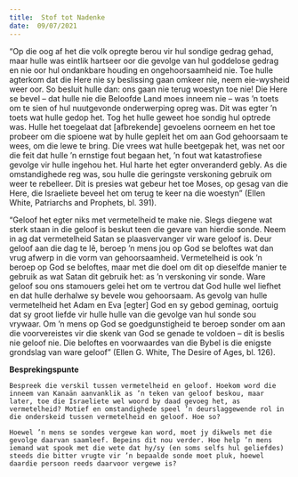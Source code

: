 ```yaml
---
title:  Stof tot Nadenke
date:  09/07/2021
---
```


“Op die oog af het die volk opregte berou vir hul sondige gedrag gehad, maar hulle was eintlik hartseer oor die gevolge van hul goddelose gedrag en nie oor hul ondankbare houding en ongehoorsaamheid nie. Toe hulle agterkom dat die Here nie sy beslissing gaan omkeer nie, neem eie-wysheid weer oor. So besluit hulle dan: ons gaan nie terug woestyn toe nie! Die Here se bevel – dat hulle nie die Beloofde Land moes inneem nie – was ’n toets om te sien of hul nuutgevonde onderwerping opreg was. Dit was egter ’n toets wat hulle gedop het. Tog het hulle geweet hoe sondig hul optrede was. Hulle het toegelaat dat [afbrekende] gevoelens oorneem en het toe probeer om die spioene wat by hulle gepleit het om aan God gehoorsaam te wees, om die lewe te bring. Die vrees wat hulle beetgepak het, was net oor die feit dat hulle ’n ernstige fout begaan het, ’n fout wat katastrofiese gevolge vir hulle ingehou het. Hul harte het egter onveranderd gebly. As die omstandighede reg was, sou hulle die geringste verskoning gebruik om weer te rebelleer. Dit is presies wat gebeur het toe Moses, op gesag van die Here, die Israeliete beveel het om terug te keer na die woestyn” (Ellen White, Patriarchs and Prophets, bl. 391).

“Geloof het egter niks met vermetelheid te make nie. Slegs diegene wat sterk staan in die geloof is beskut teen die gevare van hierdie sonde. Neem in ag dat vermetelheid Satan se plaasvervanger vir ware geloof is. Deur geloof aan die dag te lê, beroep ’n mens jou op God se beloftes wat dan vrug afwerp in die vorm van gehoorsaamheid. Vermetelheid is ook ’n beroep op God se beloftes, maar met die doel om dit op dieselfde manier te gebruik as wat Satan dit gebruik het: as ’n verskoning vir sonde. Ware geloof sou ons stamouers gelei het om te vertrou dat God hulle wel liefhet en dat hulle derhalwe sy bevele wou gehoorsaam. As gevolg van hulle vermetelheid het Adam en Eva [egter] God en sy gebod geminag, oortuig dat sy groot liefde vir hulle hulle van die gevolge van hul sonde sou vrywaar. Om ’n mens op God se goedgunstigheid te beroep sonder om aan die voorvereistes vir die skenk van God se genade te voldoen – dít is beslis nie geloof nie. Die beloftes en voorwaardes van die Bybel is die enigste grondslag van ware geloof” (Ellen G. White, The Desire of Ages, bl. 126).

**Besprekingspunte**

`Bespreek die verskil tussen vermetelheid en geloof. Hoekom word die inneem van Kanaän aanvanklik as ’n teken van geloof beskou, maar later, toe die Israeliete wel woord by daad gevoeg het, as vermetelheid? Motief en omstandighede speel ’n deurslaggewende rol in die onderskeid tussen vermetelheid en geloof. Hoe so?`

`Hoewel ’n mens se sondes vergewe kan word, moet jy dikwels met die gevolge daarvan saamleef. Bepeins dit nou verder. Hoe help ’n mens iemand wat spook met die wete dat hy/sy (en soms selfs hul geliefdes) steeds die bitter vrugte vir ’n bepaalde sonde moet pluk, hoewel daardie persoon reeds daarvoor vergewe is?`